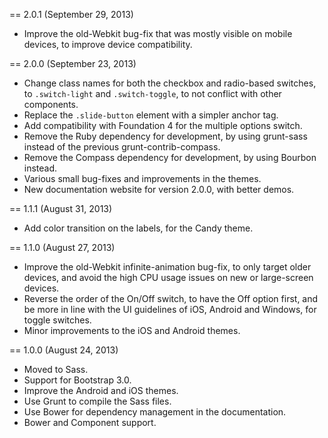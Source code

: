 == 2.0.1 (September 29, 2013)

* Improve the old-Webkit bug-fix that was mostly visible on mobile devices, to improve device compatibility.

== 2.0.0 (September 23, 2013)

* Change class names for both the checkbox and radio-based switches, to `.switch-light` and `.switch-toggle`, to not conflict with other components.
* Replace the `.slide-button` element with a simpler anchor tag.
* Add compatibility with Foundation 4 for the multiple options switch.
* Remove the Ruby dependency for development, by using grunt-sass instead of the previous grunt-contrib-compass.
* Remove the Compass dependency for development, by using Bourbon instead.
* Various small bug-fixes and improvements in the themes.
* New documentation website for version 2.0.0, with better demos.

== 1.1.1 (August 31, 2013)

* Add color transition on the labels, for the Candy theme.

== 1.1.0 (August 27, 2013)

* Improve the old-Webkit infinite-animation bug-fix, to only target older devices, and avoid the high CPU usage issues on new or large-screen devices.
* Reverse the order of the On/Off switch, to have the Off option first, and be more in line with the UI guidelines of iOS, Android and Windows, for toggle switches.
* Minor improvements to the iOS and Android themes.

== 1.0.0 (August 24, 2013)

* Moved to Sass.
* Support for Bootstrap 3.0.
* Improve the Android and iOS themes.
* Use Grunt to compile the Sass files.
* Use Bower for dependency management in the documentation.
* Bower and Component support.

